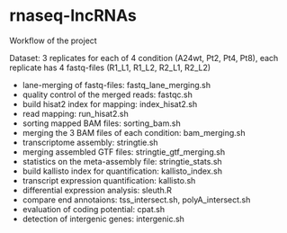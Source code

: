 # rnaseq-lncRNAs

Workflow of the project

Dataset: 3 replicates for each of 4 condition (A24wt, Pt2, Pt4, Pt8), each replicate has 4 fastq-files (R1_L1, R1_L2, R2_L1, R2_L2) 

* lane-merging of fastq-files: fastq_lane_merging.sh
* quality control of the merged reads: fastqc.sh
* build hisat2 index for mapping: index_hisat2.sh 
* read mapping: run_hisat2.sh
* sorting mapped BAM files: sorting_bam.sh
* merging the 3 BAM files of each condition: bam_merging.sh
* transcriptome assembly: stringtie.sh
* merging assembled GTF files: stringtie_gtf_merging.sh
* statistics on the meta-assembly file: stringtie_stats.sh
* build kallisto index for quantification: kallisto_index.sh
* transcript expression quantification: kallisto.sh
* differential expression analysis: sleuth.R
* compare end annotaions: tss_intersect.sh, polyA_intersect.sh 
* evaluation of coding potential: cpat.sh
* detection of intergenic genes: intergenic.sh
